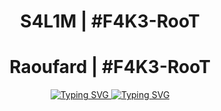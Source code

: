 <h1 href="https://github.com/ABDOUNEsalim" align="center"> S4L1M | #F4K3-RooT </h1>
<h1 href="https://github.com/ABDOUNEsalim" align="center"> Raoufard | #F4K3-RooT </h1>
  
    

<!-- 
<h3 align="center">CS student and a passionate web developer</h3> -->

<!--   my-ticker -->    
<!-- &emsp;&emsp;&emsp;&emsp;&emsp;&emsp;&emsp;&emsp;&emsp;[![Typing SVG](https://readme-typing-svg.herokuapp.com?color=%ADFF2F&center=true&vCenter=true&width=1200&lines=Digital+forensics")](https://git.io/typing-svg) -->

<p align="center">
  <a href="https://github.com/ABDOUNEsalim">
    <img src="https://readme-typing-svg.herokuapp.com?color=%ADFF2F&center=true&vCenter=true&width=1200&lines=S4L1M+F4K3-RooT;Digital+forensics" alt="Typing SVG">
  </a>
   <a href="https://github.com/raouf-005">
    <img src="https://readme-typing-svg.herokuapp.com?color=%ADFF2F&center=true&vCenter=true&width=1200&lines=S4L1M+F4K3-RooT;Digital+forensics" alt="Typing SVG">
  </a>
</p>

